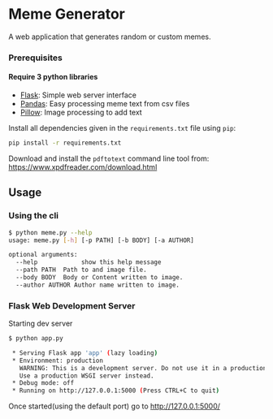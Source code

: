 # Meme Generator

A web application that generates random or custom memes.

### Prerequisites

#### Require 3 python libraries
* [Flask](https://github.com/pallets/flask): Simple web server interface
* [Pandas](https://github.com/pandas-dev/pandas): Easy processing meme text from csv files
* [Pillow](https://github.com/python-pillow/Pillow): Image processing to add text

Install all dependencies given in the `requirements.txt` file using `pip`:
```bash
pip install -r requirements.txt
```

Download and install the `pdftotext` command line tool from: https://www.xpdfreader.com/download.html

## Usage

### Using the cli

```sh
$ python meme.py --help
usage: meme.py [-h] [-p PATH] [-b BODY] [-a AUTHOR]

optional arguments:
  --help            show this help message
  --path PATH  Path to and image file.
  --body BODY  Body or Content written to image.
  --author AUTHOR Author name written to image.
```

### Flask Web Development Server
Starting dev server
```sh
$ python app.py

 * Serving Flask app 'app' (lazy loading)
 * Environment: production
   WARNING: This is a development server. Do not use it in a production deployment.
   Use a production WSGI server instead.
 * Debug mode: off
 * Running on http://127.0.0.1:5000 (Press CTRL+C to quit)
```
Once started(using the default port) go to http://127.0.0.1:5000/
